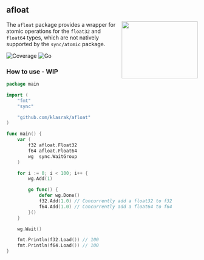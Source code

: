 ## afloat

<img align="right" width="200px" height="150px" src="https://i.ibb.co/pR5T8vb/Whats-App-Image-2024-01-26-at-18-26-40.jpg">

The `afloat` package provides a wrapper for atomic operations for the `float32` and `float64` types, which are not natively supported by the `sync/atomic` package.

![Coverage](https://img.shields.io/badge/Coverage-100.0%25-brightgreen)
![Go](https://img.shields.io/badge/Go-v1.21-blue)


### How to use - WIP

```go
package main

import (
	"fmt"
	"sync"

	"github.com/klasrak/afloat"
)

func main() {
	var (
		f32 afloat.Float32
		f64 afloat.Float64
		wg  sync.WaitGroup
	)

	for i := 0; i < 100; i++ {
		wg.Add(1)

		go func() {
			defer wg.Done()
			f32.Add(1.0) // Concurrently add a float32 to f32
			f64.Add(1.0) // Concurrently add a float64 to f64
		}()
	}

	wg.Wait()

	fmt.Println(f32.Load()) // 100
	fmt.Println(f64.Load()) // 100
}
```
